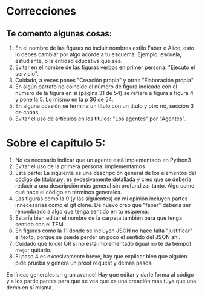 # Correcciones
## Te comento algunas cosas:
1. En el nombre de las figuras no incluir nombres estilo Faber o Alice, esto lo debes cambiar por algo acorde a tu esquema. Ejemplo: escuela, estudiante, o la entidad educativa que sea.
2. Evitar en el nombre de las figuras verbos en primer persona: "Ejecuto el servicio".
3. Cuidado, a veces pones "Creación propia" y otras "Elaboración propia".
4. En algún párrafo no coincide el número de figura indicado con el número de la figura en sí (página 31 de 54) se refiere a figura a figura 4 y pone la 5. Lo mismo en la p 36 de 54.
5. En alguna ocasión se termina un título con un título y otro no, sección 3 de capas.
6. Evitar el uso de artículos en los títulos: "Los agentes" por "Agentes".

# Sobre el capítulo 5:
1. No es necesario indicar que un agente está implementado en Python3
2. Evitar el uso de la primera persona: implementamos
3. Esta parte: La siguiente es una descripción general de los elementos del código de titular.py: es excesivamente detallada y creo que se debería reducir a una descripción más general sin profundizar tanto. Algo como qué hace el código en términos generales.
4. Las figuras como la 9 (y las siguientes) en mi opinión incluyen partes innecesarias como el git clone. De nuevo creo que "faber" debería ser renombrado a algo que tenga sentido en tu esquema.
5. Estaría bien editar el nombre de la carpeta también para que tenga sentido con el TFM.
6. En figuras como la 11 donde se incluyen JSON no hace falta "justificar" el texto, porque se puede perder un poco el sentido del JSON ahí.
7. Cuidado que lo del QR si no está implementado (igual no te da tiempo) mejor quitarlo.
8. El paso 4 es excesivamente breve, hay que explicar bien que alguien pide prueba y genera un proof request y demás pasos.

En líneas generales un gran avance! Hay que editar y darle forma al código y a los participantes para que se vea que es una creación más tuya que una demo en sí misma.
